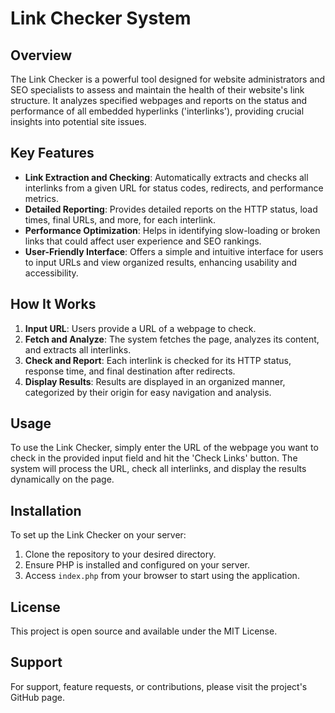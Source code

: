 # Link Checker System

## Overview
The Link Checker is a powerful tool designed for website administrators and SEO specialists to assess and maintain the health of their website's link structure. It analyzes specified webpages and reports on the status and performance of all embedded hyperlinks ('interlinks'), providing crucial insights into potential site issues.

## Key Features
- **Link Extraction and Checking**: Automatically extracts and checks all interlinks from a given URL for status codes, redirects, and performance metrics.
- **Detailed Reporting**: Provides detailed reports on the HTTP status, load times, final URLs, and more, for each interlink.
- **Performance Optimization**: Helps in identifying slow-loading or broken links that could affect user experience and SEO rankings.
- **User-Friendly Interface**: Offers a simple and intuitive interface for users to input URLs and view organized results, enhancing usability and accessibility.

## How It Works
1. **Input URL**: Users provide a URL of a webpage to check.
2. **Fetch and Analyze**: The system fetches the page, analyzes its content, and extracts all interlinks.
3. **Check and Report**: Each interlink is checked for its HTTP status, response time, and final destination after redirects.
4. **Display Results**: Results are displayed in an organized manner, categorized by their origin for easy navigation and analysis.

## Usage
To use the Link Checker, simply enter the URL of the webpage you want to check in the provided input field and hit the 'Check Links' button. The system will process the URL, check all interlinks, and display the results dynamically on the page.

## Installation
To set up the Link Checker on your server:
1. Clone the repository to your desired directory.
2. Ensure PHP is installed and configured on your server.
3. Access `index.php` from your browser to start using the application.

## License
This project is open source and available under the MIT License.

## Support
For support, feature requests, or contributions, please visit the project's GitHub page.
